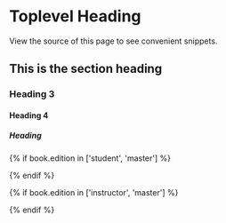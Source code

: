 # Toplevel Heading

View the source of this page to see convenient snippets. 

## This is the section heading

### Heading 3

#### Heading 4

##### Heading

<!-- copy/paste the next line in the source to add a page-break to PDF, ePUB, MOBI -->
<div class='page-break' />

<!-- copy/paste the next line in the source to add a page-break to only the student edition of the PDF, ePUB, MOBI -->
{% if book.edition in ['student', 'master'] %}<div class='page-break' />{% endif %}

<!-- copy/paste the next line in the source to add a page-break to only the instructor edition of the PDF, ePUB, MOBI -->
{% if book.edition in ['instructor', 'master'] %}<div class='page-break' />{% endif %}
